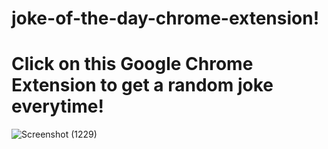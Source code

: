 # joke-of-the-day-chrome-extension!

Click on this Google Chrome Extension to get a random joke everytime! 
=====================================================================
![Screenshot (1229)](https://user-images.githubusercontent.com/122123021/228731233-c5d741c3-7b63-4c73-94cb-e6c9ef6aa78f.png)
